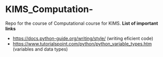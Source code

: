 # KIMS_Computation-
Repo for the course of Computational course for KIMS. 
**List of important links**
* https://docs.python-guide.org/writing/style/ (writing eficient code)
* https://www.tutorialspoint.com/python/python_variable_types.htm (variables and data types)
